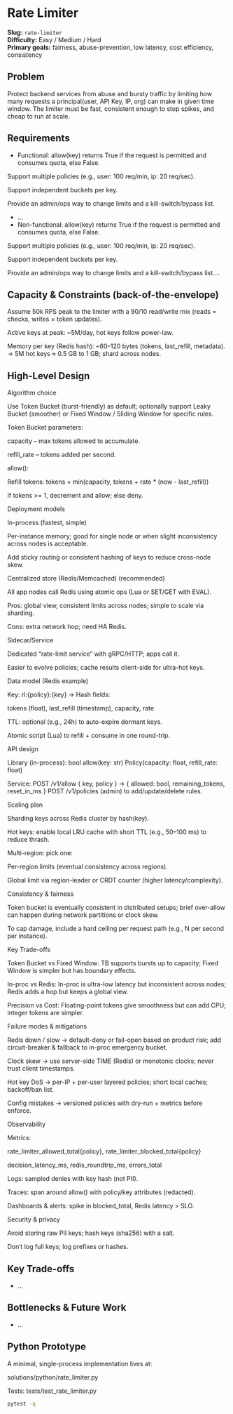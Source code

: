 # Rate Limiter

**Slug:** `rate-limiter`  
**Difficulty:** Easy / Medium / Hard  
**Primary goals:** fairness, abuse-prevention, low latency, cost efficiency, consistency

## Problem
Protect backend services from abuse and bursty traffic by limiting how many requests a principal(user, API Key, IP, org) can make in 
given time window. The limiter must be fast, consistent enough to stop spikes, and cheap to run at scale.

## Requirements
- Functional:
allow(key) returns True if the request is permitted and consumes quota, else False.

Support multiple policies (e.g., user: 100 req/min, ip: 20 req/sec).

Support independent buckets per key.

Provide an admin/ops way to change limits and a kill-switch/bypass list.
  - ...
- Non-functional:
allow(key) returns True if the request is permitted and consumes quota, else False.

Support multiple policies (e.g., user: 100 req/min, ip: 20 req/sec).

Support independent buckets per key.

Provide an admin/ops way to change limits and a kill-switch/bypass list....

## Capacity & Constraints (back-of-the-envelope)
Assume 50k RPS peak to the limiter with a 90/10 read/write mix (reads = checks, writes = token updates).

Active keys at peak: ~5M/day, hot keys follow power-law.

Memory per key (Redis hash): ~60–120 bytes (tokens, last_refill, metadata).
→ 5M hot keys ≈ 0.5 GB to 1 GB; shard across nodes.

## High-Level Design
Algorithm choice

Use Token Bucket (burst-friendly) as default; optionally support Leaky Bucket (smoother) or Fixed Window / Sliding Window for specific rules.

Token Bucket parameters:

capacity – max tokens allowed to accumulate.

refill_rate – tokens added per second.

allow():

Refill tokens: tokens = min(capacity, tokens + rate * (now - last_refill))

If tokens >= 1, decrement and allow; else deny.

Deployment models

In-process (fastest, simple)

Per-instance memory; good for single node or when slight inconsistency across nodes is acceptable.

Add sticky routing or consistent hashing of keys to reduce cross-node skew.

Centralized store (Redis/Memcached) (recommended)

All app nodes call Redis using atomic ops (Lua or SET/GET with EVAL).

Pros: global view, consistent limits across nodes; simple to scale via sharding.

Cons: extra network hop; need HA Redis.

Sidecar/Service

Dedicated “rate-limit service” with gRPC/HTTP; apps call it.

Easier to evolve policies; cache results client-side for ultra-hot keys.

Data model (Redis example)

Key: rl:{policy}:{key} → Hash fields:

tokens (float), last_refill (timestamp), capacity, rate

TTL: optional (e.g., 24h) to auto-expire dormant keys.

Atomic script (Lua) to refill + consume in one round-trip.

API design

Library (in-process):
bool allow(key: str)
Policy(capacity: float, refill_rate: float)

Service:
POST /v1/allow { key, policy } → { allowed: bool, remaining_tokens, reset_in_ms }
POST /v1/policies (admin) to add/update/delete rules.

Scaling plan

Sharding keys across Redis cluster by hash(key).

Hot keys: enable local LRU cache with short TTL (e.g., 50–100 ms) to reduce thrash.

Multi-region: pick one:

Per-region limits (eventual consistency across regions).

Global limit via region-leader or CRDT counter (higher latency/complexity).

Consistency & fairness

Token bucket is eventually consistent in distributed setups; brief over-allow can happen during network partitions or clock skew.

To cap damage, include a hard ceiling per request path (e.g., N per second per instance).

Key Trade-offs

Token Bucket vs Fixed Window: TB supports bursts up to capacity; Fixed Window is simpler but has boundary effects.

In-proc vs Redis: In-proc is ultra-low latency but inconsistent across nodes; Redis adds a hop but keeps a global view.

Precision vs Cost: Floating-point tokens give smoothness but can add CPU; integer tokens are simpler.

Failure modes & mitigations

Redis down / slow → default-deny or fail-open based on product risk; add circuit-breaker & fallback to in-proc emergency bucket.

Clock skew → use server-side TIME (Redis) or monotonic clocks; never trust client timestamps.

Hot key DoS → per-IP + per-user layered policies; short local caches; backoff/ban list.

Config mistakes → versioned policies with dry-run + metrics before enforce.

Observability

Metrics:

rate_limiter_allowed_total{policy}, rate_limiter_blocked_total{policy}

decision_latency_ms, redis_roundtrip_ms, errors_total

Logs: sampled denies with key hash (not PII).

Traces: span around allow() with policy/key attributes (redacted).

Dashboards & alerts: spike in blocked_total, Redis latency > SLO.

Security & privacy

Avoid storing raw PII keys; hash keys (sha256) with a salt.

Don’t log full keys; log prefixes or hashes.

## Key Trade-offs
- ...

## Bottlenecks & Future Work
- ...

## Python Prototype
A minimal, single-process implementation lives at:

solutions/python/rate_limiter.py

Tests: tests/test_rate_limiter.py
```bash
pytest -q
```
